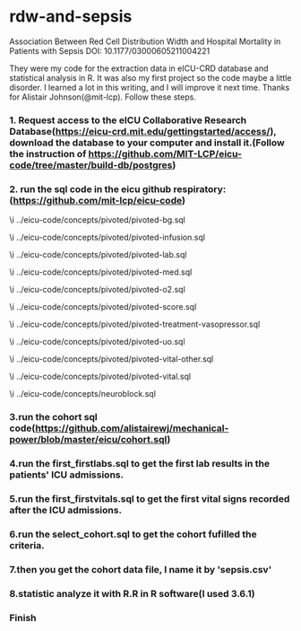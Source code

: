 # rdw-and-sepsis
Association Between Red Cell Distribution Width and Hospital Mortality in Patients with Sepsis
DOI: 10.1177/03000605211004221

They were my code for the extraction data in eICU-CRD database and statistical analysis in R. It was also my first project so the code maybe a little disorder. I learned a lot in this writing, and I will improve it next time.
Thanks for Alistair Johnson(@mit-lcp).
Follow these steps.

### 1. Request access to the eICU Collaborative Research Database(https://eicu-crd.mit.edu/gettingstarted/access/), download the database to your computer and install it.(Follow the instruction of https://github.com/MIT-LCP/eicu-code/tree/master/build-db/postgres)

### 2. run the sql code in the eicu github respiratory:(https://github.com/mit-lcp/eicu-code)
\i ../eicu-code/concepts/pivoted/pivoted-bg.sql

\i ../eicu-code/concepts/pivoted/pivoted-infusion.sql

\i ../eicu-code/concepts/pivoted/pivoted-lab.sql

\i ../eicu-code/concepts/pivoted/pivoted-med.sql

\i ../eicu-code/concepts/pivoted/pivoted-o2.sql

\i ../eicu-code/concepts/pivoted/pivoted-score.sql

\i ../eicu-code/concepts/pivoted/pivoted-treatment-vasopressor.sql

\i ../eicu-code/concepts/pivoted/pivoted-uo.sql

\i ../eicu-code/concepts/pivoted/pivoted-vital-other.sql

\i ../eicu-code/concepts/pivoted/pivoted-vital.sql

\i ../eicu-code/concepts/neuroblock.sql

### 3.run the cohort sql code(https://github.com/alistairewj/mechanical-power/blob/master/eicu/cohort.sql)

### 4.run the first_firstlabs.sql to get the first lab results in the patients' ICU admissions.

### 5.run the first_firstvitals.sql to get the first vital signs recorded after the ICU admissions.

### 6.run the select_cohort.sql to get the cohort fufilled the criteria.

### 7.then you get the cohort data file, I name it by 'sepsis.csv'

### 8.statistic analyze it with R.R in R software(I used 3.6.1)

### Finish 
